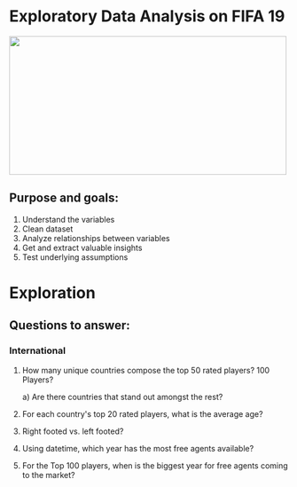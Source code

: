 # Exploratory Data Analysis on FIFA 19

<img src = "https://media.giphy.com/media/J21KMoLpEPwHJ0nsV1/giphy.gif" width = "500" height = "250" />

## Purpose and goals:

1. Understand the variables
2. Clean dataset
3. Analyze relationships between variables
4. Get and extract valuable insights
5. Test underlying assumptions

# Exploration

## Questions to answer:

### International

1. How many unique countries compose the top 50 rated players? 100 Players?

    a) Are there countries that stand out amongst the rest?
    
2. For each country's top 20 rated players, what is the average age?
3. Right footed vs. left footed?
4. Using datetime, which year has the most free agents available?
5. For the Top 100 players, when is the biggest year for free agents coming to the market?
